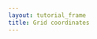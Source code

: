 ```yaml
---
layout: tutorial_frame
title: Grid coordinates
---
```

<script type='text/javascript'>

	const map = L.map('map', {
		center: [0, 0],
		zoom: 0
	});

	L.GridLayer.DebugCoords = L.GridLayer.extend({
		createTile(coords, done) {
			const tile = document.createElement('div');
			tile.innerHTML = [coords.x, coords.y, coords.z].join(', ');
			tile.style.outline = '1px solid red';

			setTimeout(() => {
				done(null, tile); // Syntax is 'done(error, tile)'
			}, 500 + Math.random() * 1500);

			return tile;
		}
	});
	
	L.gridLayer.debugCoords = function (opts) {
		return new L.GridLayer.DebugCoords(opts);
	};

	const debugCoordsGrid = L.gridLayer.debugCoords();
	map.addLayer(debugCoordsGrid);
	
</script>
